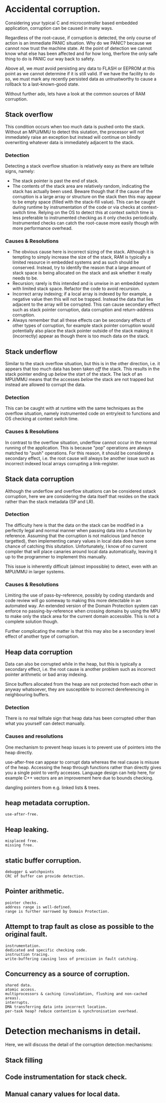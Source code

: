 


# Accidental corruption.

Considering your typical C and microcontroller based embedded application, corruption can be caused in many ways.

Regardless of the root-cause, if corruption is detected, the only course of action is an immediate PANIC situation. Why do we PANIC? because we cannot now trust the machine state. At the point of detection we cannot know what else has been affected and for how long, therfore the only safe thing to do is PANIC our way back to safety.

Above all, we *must* avoid persisting any data to FLASH or EEPROM at this point as we cannot determine if it is still valid. If we have the facility to do so, we must mark any recently persisted data as untrustworthy to cause a rollback to a last-known-good state.

Without further ado, lets have a look at the common sources of RAM corruption.

## Stack overflow
This condition occurs when too much data is pushed onto the stack. Without an MPU/MMU to detect this siutation, the processor will not immediately raise an exception but instead will continue on blindly overwriting whatever data is immediately adjacent to the stack.
### Detection
Detecting a stack overflow situation is relatively easy as there are telltale signs, namely:
- The stack pointer is past the end of stack.
- The contents of the stack area are relatively random, indicating the stack has actually been used. Beware though that if the cause of the corruption is a large array or structure on the stack then this may appear to be empty space (filled with the stack-fill value).
This can be caught during runtime by instrumentation of the code or via checks at context-switch time. Relying on the OS to detect this at context switch time is less preferable to instrumented checking as it only checks periodically. Instrumented checks can catch the root-cause more easily though with more performance overhead.
### Causes & Resolutions
- The obvious cause here is incorrect sizing of the stack. Although it is tempting to simply increase the size of the stack, RAM is typically a limited resource in embedded systems and as such should be conserved. Instead, try to identify the reason that a large amount of stack space is being allocated on the stack and ask whether it really needs to be.
- Recursion; rarely is this intended and is unwise in an embedded system with limited stack space. Refactor the code to avoid recursion.
- Incorrect array indexing; if a local array is indexed by for example, a negative value then this will not be trapped. Instead the data that lies adjacent to the array will be corrupted. This can cause secondary effect such as stack pointer corruption, data corruption and return-address corruption.
- Always remember that all these effects can be secondary effects of other types of corruption, for example stack pointer corruption would potentially also place the stack pointer outside of the stack making it (incorrectly) appear as though there is too much data on the stack.

## Stack underflow
Similar to the stack overflow situation, but this is in the other direction, i.e. it appears that too much data has been taken *off* the stack. This results in the stack pointer ending up *below* the start of the stack.
The lack of an MPU/MMU means that the accesses *below* the stack are not trapped but instead are allowed to corrupt the data.
### Detection
This can be caught with at runtime with the same techniques as the overflow situation, namely instrumented code on entry/exit to functions and OS checking at context switch time.
### Causes & Resolutions
In contrast to the overflow situation, underflow cannot occur in the normal running of the application. This is because "pop" operations are always matched to "push" operations.
For this reason, it should be considered a secondary effect, i.e. the root cause will always be another issue such as incorrect indexed local arrays corrupting a link-register.


##  Stack data corruption
Although the underflow and overflow situations can be considered sstack corruption, here we are considering the data itself that resides on the stack rather than the stack metadata (SP and LR).

### Detection
The difficulty here is that the data on the stack can be modified in a perfectly legal and normal manner when passing data into a function by reference.
Assuming that the corruption is not malicious (and hence targetted), then implementing canary values in local data does have some chance of catching this situtation. Unfortunately, I know of no current compiler that will place canaries around local data automatically, leaving it up to the programmer to implement this manually.

This issue is inherently difficult (almost impossible) to detect, even with an MPU/MMU in larger systems.

### Causes & Resolutions
Limiting the use of pass-by-reference, possibly by coding standards and code review will go someway to making this more detectable in an automated way. An extended version of the Domain Protection system can enforce no passing-by-reference when crossing domains by using the MPU to make only the stack area for the current domain accessible. This is not a complete solution though.

Further complicating the matter is that this may also be a secondary level effect of another type of corruption.

## Heap data corruption
Data can also be corrupted while in the heap, but this is typically a secondary effect, i.e. the root cause is another problem such as incorrect pointer arithmetic or bad array indexing.

Since buffers allocated from the heap are not protected from each other in anyway whatsoever, they are susceptible to incorrect dereferencing in neighbouring buffers.

### Detection
There is no real telltale sign that heap data has been corrupted other than what you yourself can detect manually.

### Causes and resolutions
One mechanism to prevent heap issues is to prevent use of  pointers into the heap directly.

use-after-free can appear to corrupt data whereas the real cause is misuse of the heap.
Accessing the heap through functions rather than directly gives you a single point to verify accesses.
Language design can help here, for example C++ vectors are an improvement here due to bounds checking.

dangling pointers from e.g. linked lists & trees.

## heap metadata corruption.
    use-after-free.

## Heap leaking.
    misplaced free.
    missing free.

## static buffer corruption.
    debugger & watchpoints
    CRC of buffer can provide detection.

## Pointer arithmetic.
    pointer checks.
    address range is well-defined.
    range is further narrowed by Domain Protection.

## Attempt to trap fault as close as possible to the original fault.
    instrumentation.
    dedicated and specific checking code.
    instruction tracing.
    write-buffering causing loss of precision in fault catching.

## Concurrency as a source of corruption.
    shared data.
    atomic access.
    multiprocessors & caching (invalidation, flushing and non-cached areas).
    interrupts.
    DMA transferring data into incorrect location.
    per-task heap? reduce contention & synchronisation overhead.



# Detection mechanisms in detail.
Here, we will discuss the detail of the corruption detection mechanisms:

## Stack filling

## Code instrumentation for stack check.

## Manual canary values for local data.

